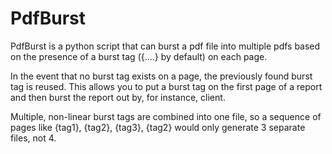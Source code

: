 # PdfBurst
PdfBurst is a python script that can burst a pdf file into multiple pdfs based on the presence of a burst tag ({....} by default) on each page.

In the event that no burst tag exists on a page, the previously found burst tag is reused.  This allows you to put a burst tag on the
first page of a report and then burst the report out by, for instance, client.

Multiple, non-linear burst tags are combined into one file, so a sequence of pages like 
{tag1}, {tag2}, {tag3}, {tag2} would only generate 3 separate files, not 4.
